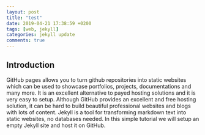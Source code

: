 ```yaml
---
layout: post
title: "test"
date: 2019-04-21 17:38:59 +0200
tags: [web, jekyll]
categories: jekyll update
comments: true
---
```




## Introduction

GitHub pages allows you to turn github repositories into static websites which can be used to showcase portfolios, projects, documentations and many more.  It is an excellent alternative to payed hosting solutions and it is very easy to setup. Although GitHub provides an excellent and free hosting solution, it can be hard to build beautiful professional websites and blogs with lots of content.  Jekyll is a tool for transforming markdown text into static websites, no databases needed. In this simple tutorial we will setup an empty Jekyll site and host it on GitHub. 
